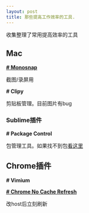 ```yaml
---
layout: post
title: 那些提高工作效率的工具.
---
```


收集整理了常用提高效率的工具

## Mac


**[# Monosnap](https://jingyan.baidu.com/article/7908e85cbab201af481ad297.html)**

截图/录屏用

**# Clipy**

剪贴板管理。目前图片有bug

### Sublime插件

**# Package Control**

包管理工具。如果找不到包[看这里](https://blog.csdn.net/zknxx/article/details/52685094)


## Chrome插件

**# Vimium**

**[# Chrome No Cache Refresh](https://chrome.google.com/webstore/detail/chrome-no-cache-refresh/cjbabfkaicdfoahaabkheejnkbomdogk/related?hl=zh-CN)**

改host后立刻刷新


